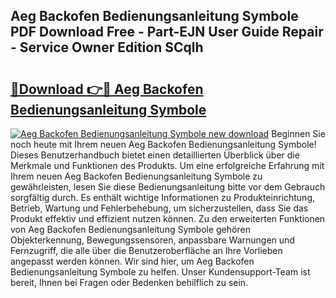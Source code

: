 ## Aeg Backofen Bedienungsanleitung Symbole PDF Download Free - Part-EJN User Guide Repair - Service Owner Edition SCqlh

# <h2><a href="http://df4qsmn.blite.top/?on=Aeg+Backofen+Bedienungsanleitung+Symbole">🔗Download 👉🔴 Aeg Backofen Bedienungsanleitung Symbole</a></h2>

[![Aeg Backofen Bedienungsanleitung Symbole new download](https://i.imgur.com/lujVjoI.png)](http://df4qsmn.blite.top/?on=Aeg+Backofen+Bedienungsanleitung+Symbole)
Beginnen Sie noch heute mit Ihrem neuen Aeg Backofen Bedienungsanleitung Symbole! Dieses Benutzerhandbuch bietet einen detaillierten Überblick über die Merkmale und Funktionen des Produkts. Um eine erfolgreiche Erfahrung mit Ihrem neuen Aeg Backofen Bedienungsanleitung Symbole zu gewährleisten, lesen Sie diese Bedienungsanleitung bitte vor dem Gebrauch sorgfältig durch. Es enthält wichtige Informationen zu Produkteinrichtung, Betrieb, Wartung und Fehlerbehebung, um sicherzustellen, dass Sie das Produkt effektiv und effizient nutzen können. Zu den erweiterten Funktionen von Aeg Backofen Bedienungsanleitung Symbole gehören Objekterkennung, Bewegungssensoren, anpassbare Warnungen und Fernzugriff, die alle über die Benutzeroberfläche an Ihre Vorlieben angepasst werden können. Wir sind hier, um Aeg Backofen Bedienungsanleitung Symbole zu helfen. Unser Kundensupport-Team ist bereit, Ihnen bei Fragen oder Bedenken behilflich zu sein.
